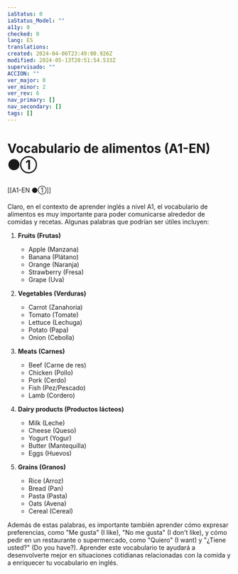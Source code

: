 ```yaml
---
iaStatus: 0
iaStatus_Model: ""
a11y: 0
checked: 0
lang: ES
translations: 
created: 2024-04-06T23:49:00.926Z
modified: 2024-05-13T20:51:54.533Z
supervisado: ""
ACCION: ""
ver_major: 0
ver_minor: 2
ver_rev: 6
nav_primary: []
nav_secondary: []
tags: []
---
```

# Vocabulario de alimentos (A1-EN) ⚫①

[[A1-EN ⚫①]]

Claro, en el contexto de aprender inglés a nivel A1, el vocabulario de alimentos es muy importante para poder comunicarse alrededor de comidas y recetas. Algunas palabras que podrían ser útiles incluyen:

1. **Fruits (Frutas)**
   - Apple (Manzana)
   - Banana (Plátano)
   - Orange (Naranja)
   - Strawberry (Fresa)
   - Grape (Uva)

2. **Vegetables (Verduras)**
   - Carrot (Zanahoria)
   - Tomato (Tomate)
   - Lettuce (Lechuga)
   - Potato (Papa)
   - Onion (Cebolla)

3. **Meats (Carnes)**
   - Beef (Carne de res)
   - Chicken (Pollo)
   - Pork (Cerdo)
   - Fish (Pez/Pescado)
   - Lamb (Cordero)

4. **Dairy products (Productos lácteos)**
   - Milk (Leche)
   - Cheese (Queso)
   - Yogurt (Yogur)
   - Butter (Mantequilla)
   - Eggs (Huevos)

5. **Grains (Granos)**
   - Rice (Arroz)
   - Bread (Pan)
   - Pasta (Pasta)
   - Oats (Avena)
   - Cereal (Cereal)

Además de estas palabras, es importante también aprender cómo expresar preferencias, como "Me gusta" (I like), "No me gusta" (I don't like), y cómo pedir en un restaurante o supermercado, como "Quiero" (I want) y "¿Tiene usted?" (Do you have?). Aprender este vocabulario te ayudará a desenvolverte mejor en situaciones cotidianas relacionadas con la comida y a enriquecer tu vocabulario en inglés.

